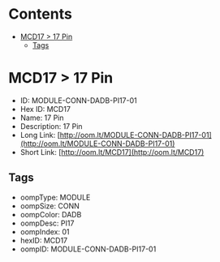 



Contents
========

* [MCD17 > 17 Pin](#mcd17--17-pin)
	* [Tags](#tags)

# MCD17 > 17 Pin

- ID: MODULE-CONN-DADB-PI17-01
- Hex ID: MCD17
- Name: 17 Pin
- Description: 17 Pin
- Long Link: [http://oom.lt/MODULE-CONN-DADB-PI17-01](http://oom.lt/MODULE-CONN-DADB-PI17-01)
- Short Link: [http://oom.lt/MCD17](http://oom.lt/MCD17)

## Tags

- oompType: MODULE
- oompSize: CONN
- oompColor: DADB
- oompDesc: PI17
- oompIndex: 01
- hexID: MCD17
- oompID: MODULE-CONN-DADB-PI17-01
